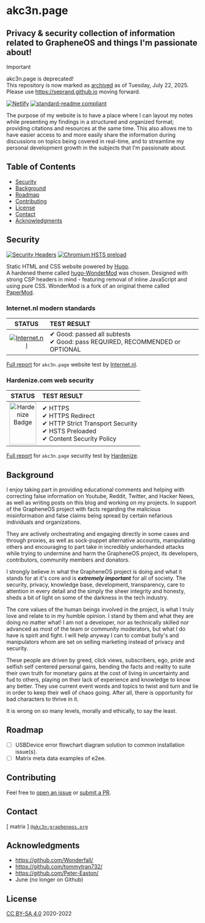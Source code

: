 # akc3n.page
Privacy & security collection of information related to GrapheneOS and things I'm passionate about!
---

> [!IMPORTANT]
> akc3n.page is deprecated!  
> This repository is now marked as [archived](https://docs.github.com/en/repositories/archiving-a-github-repository/archiving-repositories) as of Tuesday, July 22, 2025.  
> Please use https://seprand.github.io moving forward.


[![Netlify](https://img.shields.io/netlify/63449910-c901-4877-970c-ae0439437e83?style=flat-square)](https://app.netlify.com/sites/akc3n-page/deploys) [![standard-readme compliant](https://img.shields.io/badge/readme%20style-standard-brightgreen.svg?style=flat-square)](https://github.com/RichardLitt/standard-readme)  

The purpose of my website is to have a place where I can layout my notes while presenting my findings in a structured and organized format; providing citations and resources at the same time. This also allows me to have easier access to and more easily share the information during discussions on topics being covered in real-time, and to streamline my personal development growth in the subjects that I'm passionate about.

## Table of Contents

- [Security](#security)
- [Background](#background)
- [Roadmap](#roadmap)
- [Contributing](#contributing)
- [License](#license)
- [Contact](#contact)
- [Acknowledgments](#acknowledgments)

## Security

[![Security Headers](https://img.shields.io/security-headers?style=flat-square&url=https%3A%2F%2Fakc3n.page)](https://securityheaders.com/?q=akc3n.page&followRedirects=on) [![Chromium HSTS preload](https://img.shields.io/hsts/preload/akc3n.page?style=flat-square)](https://hstspreload.org/?domain=akc3n.page)   

Static HTML and CSS website powered by [Hugo](https://gohugo.io/).   
A hardened theme called [hugo-WonderMod](https://github.com/Wonderfall/hugo-WonderMod) was chosen. Designed with strong CSP headers in mind - featuring removal of inline JavaScript and using pure CSS. WonderMod is a fork of an original theme called [PaperMod](https://github.com/adityatelange/hugo-PaperMod).

### Internet.nl modern standards

| STATUS | TEST RESULT |
| :---: | :--- |
| [![Internet.nl](https://internet.nl/static/embed-badge-websitetest.svg)](https://internet.nl) | ✔ Good: passed all subtests <br> ✔ Good: pass REQUIRED, RECOMMENDED or OPTIONAL |

[Full report](https://internet.nl/site/akc3n.page/1736494/) for `akc3n.page` website test by [Internet.nl](https://internet.nl). 

### Hardenize.com web security

| STATUS | TEST RESULT |
| :---: | :--- |
| <a href="https://www.hardenize.com/report/akc3n.page?summary" target="_blank" referrerpolicy="origin" rel="noopener"><img referrerpolicy="origin" border="0" src="https://badge.hardenize.com/v2/images/hardenize-badge-akc3n.page.png" width="70" height="110" hspace="0" vspace="0" alt="Hardenize Badge"></a> | ✔ HTTPS <br> ✔ HTTPS Redirect <br> ✔ HTTP Strict Transport Security <br> ✔ HSTS Preloaded <br> ✔ Content Security Policy |

[Full report](https://www.hardenize.com/report/akc3n.page) for `akc3n.page` security test by [Hardenize](https://hardenize.com).

## Background

I enjoy taking part in providing educational comments and helping with correcting false information on Youtube, Reddit, Twitter, and Hacker News, as well as writing posts on this blog and working on my projects. In support of the GrapheneOS project with facts regarding the malicious misinformation and false claims being spread by certain nefarious individuals and organizations.   

They are actively orchestrating and engaging directly in some cases and through proxies, as well as sock-puppet alternative accounts, manipulating others and encouraging to part take in incredibly underhanded attacks while trying to undermine and harm the GrapheneOS project, its developers, contributors, community members and donators.  

I strongly believe in what the GrapheneOS project is doing and what it stands for at it's core and is _**extremely important**_ for all of society. The security, privacy, knowledge base, development, transparency, care to attention in every detail and the simply the sheer integrity and honesty, sheds a bit of light on some of the darkness in the tech industry.  

The core values of the human beings involved in the project, is what I truly love and relate to in my humble opinion. I stand by them and what they are doing no matter what! I am not a developer, nor as technically skilled nor advanced as most of the team or community moderators, but what I do have is spirit and fight. I will help anyway I can to combat bully's and manipulators whom are set on selling marketing instead of privacy and security. 

These people are driven by greed, click views, subscribers, ego, pride and selfish self centered personal gains, bending the facts and reality to suite their own truth for monetary gains at the cost of living in uncertainty and fud to others, playing on their lack of experience and knowledge to know any better. They use current event words and topics to twist and turn and lie in order to keep their well of chaos going. After all, there is opportunity for bad characters to thrive in it.   

It is wrong on so many levels, morally and ethically, to say the least.

## Roadmap

- [ ] USBDevice error flowchart diagram solution to common installation issue(s).
- [ ] Matrix meta data examples of e2ee.

## Contributing

Feel free to [open an issue](https://github.com/akc3n/akc3n.page/issues/new) or [submit a PR](https://github.com/akc3n/akc3n.page/compare).

## Contact

[ matrix ] [`@akc3n:grapheneos.org`](https://matrix.org/#/@akc3n:grapheneos.org)

## Acknowledgments

- https://github.com/Wonderfall/
- https://github.com/tommytran732/
- https://github.com/Peter-Easton/
- June (no longer on Github)

## License

[CC BY-SA 4.0](LICENSE) 2020-2022

